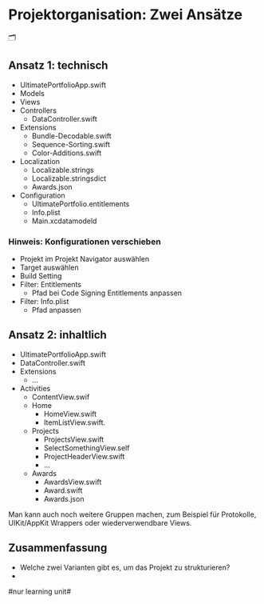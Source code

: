 # Projektorganisation: Zwei Ansätze
🗂️

## Ansatz 1: technisch

- UltimatePortfolioApp.swift
- Models
- Views
- Controllers
	- DataController.swift
- Extensions
	- Bundle-Decodable.swift
	- Sequence-Sorting.swift
	- Color-Additions.swift
- Localization
	- Localizable.strings
	- Localizable.stringsdict
	- Awards.json
- Configuration
	- UltimatePortfolio.entitlements
	- Info.plist
	- Main.xcdatamodeld

### Hinweis: Konfigurationen verschieben

- Projekt im Projekt Navigator auswählen
- Target auswählen
- Build Setting
- Filter: Entitlements
	- Pfad bei Code Signing Entitlements anpassen
- Filter: Info.plist
	- Pfad anpassen

## Ansatz 2: inhaltlich

- UltimatePortfolioApp.swift
- DataController.swift
- Extensions
	- ...
- Activities
	- ContentView.swif
	- Home
		- HomeView.swift
		- ItemListView.swift.
	- Projects
		-   ProjectsView.swift
		-   SelectSomethingView.self
		-   ProjectHeaderView.swift
		- ...
	- Awards
		-   AwardsView.swift
		-   Award.swift
		-   Awards.json


Man kann auch noch weitere Gruppen machen, zum Beispiel für Protokolle, UIKit/AppKit Wrappers oder wiederverwendbare Views.

## Zusammenfassung
- Welche zwei Varianten gibt es, um das Projekt zu strukturieren?
- 

#nur learning unit#